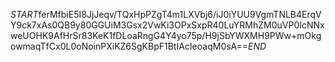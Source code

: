 $START$ferMfbiE5I8JjJeqv/TQxHpPZgT4m1LXVbj6/iJ0iYUU9VgmTNLB4ErqVY9ck7xAs0QB9y80GGUiM3Gsx2VwKi3OPxSxpR40LuYRMhZM0uVP0IcNNxweUOHK9AfHrSr83KeK1fDLoaRngG4Y4yo75p/H9jSbYWXMH9PWw+mOkgowmaqTfCx0L0oNoinPXiKZ6SgKBpF1BtIAcIeoaqM0sA==$END$